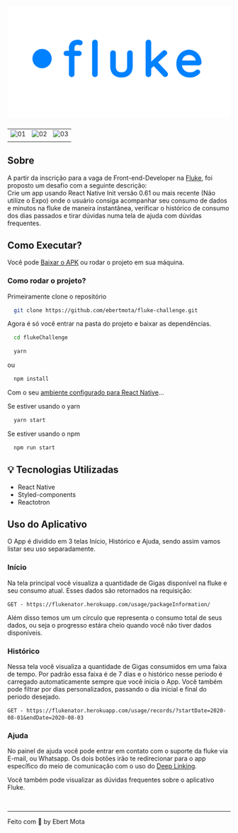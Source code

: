 <h1 align="center">
  <img src="src/assets/logo.png" />
</h1>


|                             |                             |                                 |
| :-------------------------- | :-------------------------: | :-----------------------------: |
| ![01](https://user-images.githubusercontent.com/48302018/93027336-72767000-f5e2-11ea-8255-700b05bdaa3f.png) | ![02](https://user-images.githubusercontent.com/48302018/93027306-64c0ea80-f5e2-11ea-89fd-ce0031456d8d.png) | ![03](https://user-images.githubusercontent.com/48302018/93027343-7b674180-f5e2-11ea-8c05-2d945a61c32a.png) |
|                             |                             |                                 |


## Sobre
A partir da inscrição para a vaga de Front-end-Developer na <a href="https://flu.ke/">Fluke</a>, foi proposto um desafio com a seguinte descrição:
<br>
Crie um app usando React Native Init versão 0.61 ou mais recente (Não utilize o Expo) onde o usuário consiga acompanhar
seu consumo de dados e minutos na fluke de maneira instantânea, verificar o histórico de consumo dos dias passados e tirar
dúvidas numa tela de ajuda com dúvidas frequentes.


## Como Executar?

Você pode [Baixar o APK](https://github.com/ebertmota/fluke-challenge/releases) ou rodar o projeto em sua máquina.

<h3>Como rodar o projeto?</h3>
Primeiramente clone o repositório

```sh
  git clone https://github.com/ebertmota/fluke-challenge.git
```
Agora é só você entrar na pasta do projeto e baixar as dependências.
 
```sh
  cd flukeChallenge
```


```sh
  yarn 
 ```
 
 ou

```sh
  npm install
```


 
Com o seu [ambiente configurado para React Native](https://react-native.rocketseat.dev/)...

Se estiver usando o yarn

```sh
  yarn start
```
Se estiver usando o npm

```sh
  npm run start
```

## :bulb: Tecnologias Utilizadas
 
 * React Native
 * Styled-components
 * Reactotron


## Uso do Aplicativo

O App é dividido em 3 telas Início, Histórico e Ajuda, sendo assim vamos listar seu uso separadamente.

### Início
Na tela principal você visualiza a quantidade de Gigas disponível na fluke e seu consumo atual. Esses dados são retornados na requisição:

```
GET - https://flukenator.herokuapp.com/usage/packageInformation/
```

Além disso temos um um círculo que representa o consumo total de seus dados, ou seja o progresso estára cheio quando você não tiver dados disponíveis.


### Histórico
Nessa tela você visualiza a quantidade de Gigas consumidos em uma faixa de tempo. Por padrão essa faixa é de 7 dias e o histórico nesse periodo é carregado automaticamente sempre que você inicia o App.
Você também pode filtrar por dias personalizados, passando o dia inicial e final do periodo desejado.

```
GET - https://flukenator.herokuapp.com/usage/records/?startDate=2020-08-01&endDate=2020-08-03
```

### Ajuda
No painel de ajuda você pode entrar em contato com o suporte da fluke via E-mail, ou Whatsapp. Os dois botões irão te redirecionar para o app específico do meio de comunicação com o uso do <a href="https://en.wikipedia.org/wiki/Deep_linking">Deep Linking</a>.

Você também pode visualizar as dúvidas frequentes sobre o aplicativo Fluke.


<br/>


---
Feito com :blue_heart: by Ebert Mota
